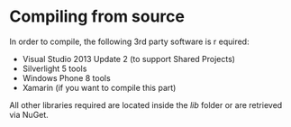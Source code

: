 # Compiling from source

In order to compile, the following 3rd party software is r equired:

-   Visual Studio 2013 Update 2 (to support Shared Projects)
-   Silverlight 5 tools
-   Windows Phone 8 tools
-   Xamarin (if you want to compile this part)

All other libraries required are located inside the *lib* folder or are retrieved via NuGet.

